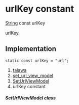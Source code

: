 
<div>

# urlKey constant

</div>


[String](https://api.flutter.dev/flutter/dart-core/String-class.html)
const urlKey



urlKey.



## Implementation

``` language-dart
static const urlKey = "url";
```







1.  [talawa](../../index.md)
2.  [set_url_view_model](../../view_model_pre_auth_view_models_set_url_view_model/)
3.  [SetUrlViewModel](../../view_model_pre_auth_view_models_set_url_view_model/SetUrlViewModel-class.md)
4.  urlKey constant

##### SetUrlViewModel class







